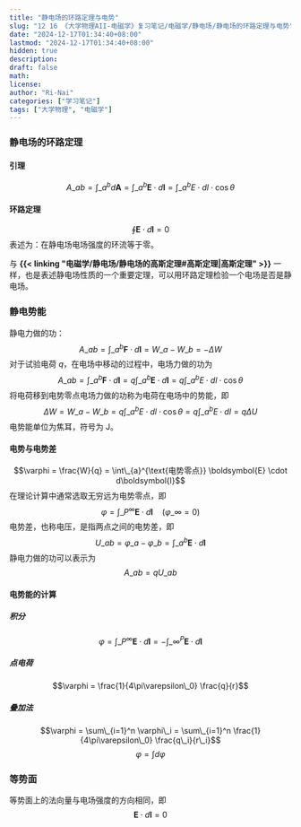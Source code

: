 ```yaml
---
title: "静电场的环路定理与电势"
slug: "12 16 《大学物理AII-电磁学》复习笔记/电磁学/静电场/静电场的环路定理与电势"
date: "2024-12-17T01:34:40+08:00"
lastmod: "2024-12-17T01:34:40+08:00"
hidden: true
description:
draft: false
math:
license:
author: "Ri-Nai"
categories: ["学习笔记"]
tags: ["大学物理", "电磁学"]
---
```

### 静电场的环路定理
#### 引理
$$A\_{ab} = \int\_{a}^{b} d\boldsymbol{A} = \int\_{a}^{b} \boldsymbol{E} \cdot d\boldsymbol{l} = \int\_{a}^{b} E \cdot dl \cdot \cos \theta$$
#### 环路定理
$$\oint \boldsymbol{E} \cdot d\boldsymbol{l} = 0$$
表述为：在静电场电场强度的环流等于零。  

与 **{{< linking "电磁学/静电场/静电场的高斯定理#高斯定理|高斯定理" >}}** 一样，也是表述静电场性质的一个重要定理，可以用环路定理检验一个电场是否是静电场。

### 静电势能
静电力做的功：
$$A\_{ab} = \int\_a^b \boldsymbol{F} \cdot d\boldsymbol{l} = W\_a - W\_b = -\Delta W$$
对于试验电荷 $q$，在电场中移动的过程中，电场力做的功为
$$A\_{ab} = \int\_a^b \boldsymbol{F} \cdot d\boldsymbol{l} = q \int\_a^b \boldsymbol{E} \cdot d\boldsymbol{l} = q \int\_a^b E \cdot dl \cdot \cos \theta$$
将电荷移到电势零点电场力做的功称为电荷在电场中的势能，即
$$\Delta W = W\_a - W\_b = q \int\_a^b E \cdot dl \cdot \cos \theta = q \int\_a^b E \cdot dl = q \Delta U$$
电势能单位为焦耳，符号为 $\text{J}$。

#### 电势与电势差
$$\varphi = \frac{W}{q} = \int\_{a}^{\text{电势零点}} \boldsymbol{E} \cdot d\boldsymbol{l}$$
在理论计算中通常选取无穷远为电势零点，即
$$\varphi = \int\_{P}^{\infty} \boldsymbol{E} \cdot d\boldsymbol{l} \quad (\varphi\_{\infty} = 0)$$
电势差，也称电压，是指两点之间的电势差，即
$$U\_{ab} = \varphi\_a - \varphi\_b = \int\_{a}^{b} \boldsymbol{E} \cdot d\boldsymbol{l}$$
静电力做的功可以表示为
$$A\_{ab} = q U\_{ab}$$
#### 电势能的计算
##### 积分
$$\varphi = \int\_{P}^{\infty} \boldsymbol{E} \cdot d\boldsymbol{l} = -\int\_{\infty}^{P} \boldsymbol{E} \cdot d\boldsymbol{l}$$
##### 点电荷
$$\varphi = \frac{1}{4\pi\varepsilon\_0} \frac{q}{r}$$

##### 叠加法
$$\varphi = \sum\_{i=1}^n \varphi\_i = \sum\_{i=1}^n \frac{1}{4\pi\varepsilon\_0} \frac{q\_i}{r\_i}$$
$$\varphi = \int d\varphi$$

### 等势面
等势面上的法向量与电场强度的方向相同，即
$$\boldsymbol{E} \cdot d\boldsymbol{l} = 0$$
